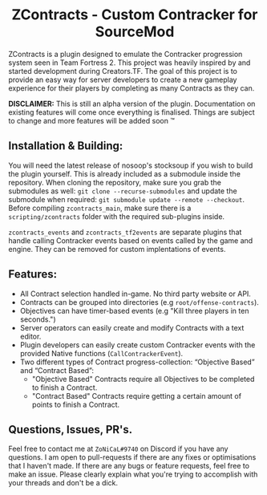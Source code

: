 
<h1 align="center">
ZContracts - Custom Contracker for SourceMod
</h1>


ZContracts is a plugin designed to emulate the Contracker progression system seen in Team Fortress 2. This project was heavily inspired by and started development during Creators.TF. The goal of this project is to provide an easy way for server developers to create a new gameplay experience for their players by completing as many Contracts as they can.

**DISCLAIMER:** This is still an alpha version of the plugin. Documentation on existing features will come once everything is finalised. Things are subject to change and more features will be added soon :tm:

## Installation & Building:
You will need the latest release of nosoop's stocksoup if you wish to build the plugin yourself. This is already included as a submodule inside the repository. When cloning the repository, make sure you grab the submodules as well: `git clone --recurse-submodules` and update the submodule when required: `git submodule update --remote --checkout`. Before compiling `zcontracts_main`, make sure there is a `scripting/zcontracts` folder with the required sub-plugins inside.

`zcontracts_events` and `zcontracts_tf2events` are separate plugins that handle calling Contracker events based on events called by the game and engine. They can be removed for custom implentations of events.

## Features:
- All Contract selection handled in-game. No third party website or API.
- Contracts can be grouped into directories (e.g `root/offense-contracts`).
- Objectives can have timer-based events (e.g "Kill three players in ten seconds.")
- Server operators can easily create and modify Contracts with a text editor.
- Plugin developers can easily create custom Contracker events with the provided Native functions (`CallContrackerEvent`).
- Two different types of Contract progress-collection: “Objective Based” and “Contract Based”:
  - "Objective Based" Contracts require all Objectives to be completed to finish a Contract.
  - "Contract Based" Contracts require getting a certain amount of points to finish a Contract.

## Questions, Issues, PR's.
Feel free to contact me at `ZoNiCaL#9740` on Discord if you have any questions.
I am open to pull-requests if there are any fixes or optimisations that I haven't made. If there are any bugs or feature requests, feel free to make an issue.
Please clearly explain what you're trying to accomplish with your threads and don't be a dick.
